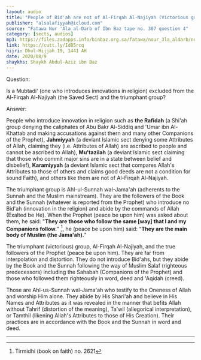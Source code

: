 ```yaml
---
layout: audio
title: "People of Bid'ah are not of Al-Firqah Al-Najiyah (Victorious group / the Saved group)"
publisher: "alsalafiyyah@icloud.com"
source: "Fatawa Nur 'Ala al-Darb of Ibn Baz tape no. 307 question 4"
category: [sects, audios]
mp3: https://files.zadapps.info/binbaz.org.sa/fatawa/nour_3la_aldarb/nour_724/nour_72406.mp3
link: https://cutt.ly/IdB5rcq
hijri: Dhul-Hijjah 19, 1441 AH
date: 2020/08/9
shaykhs: Shaykh Abdul-Aziz ibn Baz
---
```


Question: 

Is a Mubtadi' (one who introduces innovations in religion) excluded from the Al-Firqah Al-Najiyah (the Saved Sect) and the triumphant group?

Answer:

People who introduce innovation in religion such as **the Rafidah** (a Shi'ah group denying the caliphates of Abu Bakr Al-Siddiq and 'Umar ibn Al-Khattab and making accusations against thern and many other Companions of the Prophet), **Jahmiyyah** (a deviant Islamic sect denying some Attributes of Allah, claiming they (i.e. Attributes of Allah) are ascribed to people and cannot be ascribed to Allah), **Mu'tazilah** (a deviant Islamic sect claiming that those who commit major sins are in a state between belief and disbelief), **Karamiyyah** (a deviant Islamic sect that compares Allah's Attributes to those of others and claims good deeds are not a condition for sound Faith), and others like them are not of Al-Firqah Al-Najiyah. 

The triumphant group is Ahl-ul-Sunnah waI-Jama'ah (adherents to the Sunnah and the Muslim mainstream). They are the followers of the Book and the Sunnah (whatever is reported from the Prophet) who introduce no Bid'ah (innovation in the religion) and abide by the commands of Allah (Exalted be He). When the Prophet (peace be upon him) was asked about them, he said: "**They are those who follow the same [way] that I and my Companions follow.**" [^1], he (peace be upon him) said: "**They are the main body of Muslim (the Jama'ah).**"

The triumphant (victorious) group, Al-Firqah Al-Najiyah, and the true followers of the Prophet (peace be upon him). They are far from interpolation and distortion. They do not introduce Bid'ahs, but they abide by the Book and the Sunnah following the way of Muslim Salaf (righteous predecessors) including the Sahabah (Companions of the Prophet) and those who followed them righteously in word, deed and 'Aqidah (creed). 

Those are Ahl-us-Sunnah wal-Jama'ah who testify to the Oneness of Allah and worship Him alone. They abide by His Shari'ah and believe in His Names and Attributes as it was revealed in the manner that befits Allah without Tahrif (distortion of the meaning), Ta'wil (allegorical interpretation), or Tamthil (likening Allah's Attributes to those of His Creation). Their practices are in accordance with the Book and the Sunnah in word and deed. 

---
[^1]: Tirmidhi (book on faith) no. 2621
